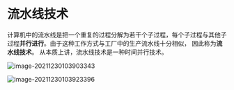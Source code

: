 # 流水线技术

​	计算机中的流水线是把一个重复的过程分解为若干个子过程，每个子过程与其他子过程**并行进行**。由于这种工作方式与工厂中的生产流水线十分相似， 因此称为**流水线技术**。
​	从本质上讲，流水线技术是一种时间并行技术。

![image-20211230103903343](https://cdn.jsdelivr.net/gh/letengzz/Two-C/img/PM/Second/image-20211230103903343.png)

![image-20211230103923396](https://cdn.jsdelivr.net/gh/letengzz/Two-C/img/PM/Second/image-20211230103923396.png)
